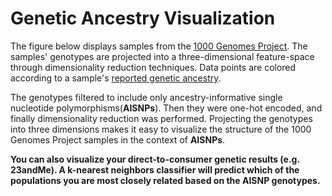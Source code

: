 # Genetic Ancestry Visualization
The figure below displays samples from the [1000 Genomes Project](http://www.internationalgenome.org/home). The samples' genotypes are projected into a three-dimensional feature-space through dimensionality reduction techniques. Data points are colored according to a sample's [reported genetic ancestry](http://www.internationalgenome.org/faq/which-populations-are-part-your-study/).

The genotypes filtered to include only ancestry-informative single nucleotide polymorphisms(**AISNPs**). Then they were one-hot encoded, and finally dimensionality reduction was performed. Projecting the genotypes into three dimensions makes it easy to visualize the structure of the 1000 Genomes Project samples in the context of **AISNPs**.

**You can also visualize your direct-to-consumer genetic results (e.g. 23andMe). A k-nearest neighbors classifier will predict which of the populations you are most closely related based on the AISNP genotypes.**